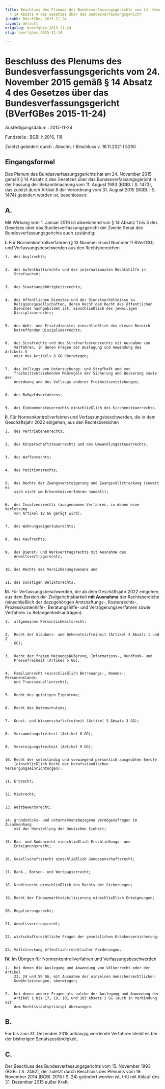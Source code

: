 ```yaml
---
Title: Beschluss des Plenums des Bundesverfassungsgerichts vom 24. November 2015 gemäß
  § 14 Absatz 4 des Gesetzes über das Bundesverfassungsgericht
jurabk: BVerfGBes 2015-11-24
layout: default
origslug: bverfgbes_2015-11-24
slug: bverfgbes_2015-11-24

---
```


# Beschluss des Plenums des Bundesverfassungsgerichts vom 24. November 2015 gemäß § 14 Absatz 4 des Gesetzes über das Bundesverfassungsgericht (BVerfGBes 2015-11-24)

Ausfertigungsdatum
:   2015-11-24

Fundstelle
:   BGBl I: 2016, 118

Zuletzt geändert durch
:   Abschn. I Beschluss v. 16.11.2021 I 5260


## Eingangsformel

Das Plenum des Bundesverfassungsgerichts hat am 24. November 2015
gemäß § 14 Absatz 4 des Gesetzes über das Bundesverfassungsgericht in
der Fassung der Bekanntmachung vom 11. August 1993 (BGBl. I S. 1473),
das zuletzt durch Artikel 8 der Verordnung vom 31. August 2015 (BGBl.
I S. 1474) geändert worden ist, beschlossen:


## A.

Mit Wirkung vom 1. Januar 2016 ist abweichend von § 14 Absatz 1 bis 3
des Gesetzes über das Bundesverfassungsgericht der Zweite Senat des
Bundesverfassungsgerichts auch zuständig:

**I.** Für Normenkontrollverfahren (§ 13 Nummer 6 und Nummer 11 BVerfGG) und
    Verfassungsbeschwerden aus den Rechtsbereichen

    1.  des Asylrechts;


    2.  des Aufenthaltsrechts und der internationalen Rechtshilfe in
        Strafsachen;


    3.  des Staatsangehörigkeitsrechts;


    4.  des öffentlichen Dienstes und der Dienstverhältnisse zu
        Religionsgesellschaften, deren Recht dem Recht des öffentlichen
        Dienstes nachgebildet ist, einschließlich des jeweiligen
        Disziplinarrechts;


    5.  des Wehr- und Ersatzdienstes einschließlich des diesen Bereich
        betreffenden Disziplinarrechts;


    6.  des Strafrechts und des Strafverfahrensrechts mit Ausnahme von
        Verfahren, in denen Fragen der Auslegung und Anwendung des Artikels 5
        oder des Artikels 8 GG überwiegen;


    7.  des Vollzugs von Untersuchungs- und Strafhaft und von
        freiheitsentziehenden Maßregeln der Sicherung und Besserung sowie der
        Anordnung und des Vollzugs anderer Freiheitsentziehungen;


    8.  des Bußgeldverfahrens;


    9.  des Einkommensteuerrechts einschließlich des Kirchensteuerrechts.





**II.** Für Normenkontrollverfahren und Verfassungsbeschwerden, die in dem
    Geschäftsjahr 2022 eingehen, aus den Rechtsbereichen

    1.  des Vertriebenenrechts;


    2.  des Körperschaftsteuerrechts und des Umwandlungssteuerrechts;


    3.  des Waffenrechts;


    4.  des Petitionsrechts;


    5.  des Rechts der Zwangsversteigerung und Zwangsvollstreckung (soweit es
        sich nicht um Erkenntnisverfahren handelt);


    6.  des Insolvenzrechts (ausgenommen Verfahren, in denen eine Verletzung
        von Artikel 12 GG gerügt wird);


    7.  des Wohnungseigentumsrechts;


    8.  des Kaufrechts;


    9.  des Dienst- und Werkvertragsrechts mit Ausnahme des
        Anwaltsvertragsrechts;


    10. des Rechts des Versicherungswesens und


    11. des sonstigen Deliktsrechts.





**III.** Für Verfassungsbeschwerden, die ab dem Geschäftsjahr 2022 eingehen,
    aus dem Bereich der Zivilgerichtsbarkeit **mit Ausnahme**
    der Rechtsbereiche (einschließlich der dazugehörigen Amtshaftungs-,
    Kostenrechts-, Prozesskostenhilfe-, Beratungshilfe- und
    Verzögerungsverfahren sowie Verfahren zu Befangenheitsanträgen):

    1.  allgemeines Persönlichkeitsrecht;


    2.  Recht der Glaubens- und Bekenntnisfreiheit (Artikel 4 Absatz 1 und 2
        GG);


    3.  Recht der freien Meinungsäußerung, Informations-, Rundfunk- und
        Pressefreiheit (Artikel 5 GG);


    4.  Familienrecht (einschließlich Betreuungs-, Namens-, Personenstands-
        und Transsexuellenrecht);


    5.  Recht des geistigen Eigentums;


    6.  Recht des Datenschutzes;


    7.  Kunst- und Wissenschaftsfreiheit (Artikel 5 Absatz 3 GG);


    8.  Versammlungsfreiheit (Artikel 8 GG);


    9.  Vereinigungsfreiheit (Artikel 9 GG);


    10. Recht der selbständig und vorwiegend persönlich ausgeübten Berufe
        (einschließlich Recht der berufsständischen Versorgungseinrichtungen);


    11. Erbrecht;


    12. Mietrecht;


    13. Wettbewerbsrecht;


    14. grundstücks- und unternehmensbezogene Vermögensfragen im Zusammenhang
        mit der Herstellung der Deutschen Einheit;


    15. Bau- und Bodenrecht einschließlich Erschließungs- und
        Enteignungsrecht;


    16. Gesellschaftsrecht einschließlich Genossenschaftsrecht;


    17. Bank-, Börsen- und Wertpapierrecht;


    18. Kreditrecht einschließlich des Rechts der Sicherungen;


    19. Recht der Finanzmarktstabilisierung einschließlich Enteignungen;


    20. Regulierungsrecht;


    21. Anwaltsvertragsrecht;


    22. wirtschaftsrechtliche Fragen der gesetzlichen Krankenversicherung;


    23. Vollstreckung öffentlich-rechtlicher Forderungen.





**IV.** Im Übrigen für Normenkontrollverfahren und Verfassungsbeschwerden

    1.  bei denen die Auslegung und Anwendung von Völkerrecht oder der Artikel
        23, 24 und 59 GG, mit Ausnahme der einzelnen menschenrechtlichen
        Gewährleistungen, überwiegen;


    2.  bei denen andere Fragen als solche der Auslegung und Anwendung der
        Artikel 1 bis 17, 19, 101 und 103 Absatz 1 GG (auch in Verbindung mit
        dem Rechtsstaatsprinzip) überwiegen.








## B.

Für bis zum 31. Dezember 2015 anhängig werdende Verfahren bleibt es
bei der bisherigen Senatszuständigkeit.


## C.

Der Beschluss des Bundesverfassungsgerichts vom 15. November 1993
(BGBl. I S. 2492), der zuletzt durch Beschluss des Plenums vom 19.
November 2014 (BGBl. 2015 I S. 24) geändert worden ist, tritt mit
Ablauf des 31. Dezember 2015 außer Kraft.

